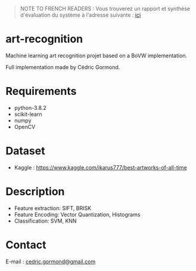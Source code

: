 > NOTE TO FRENCH READERS :
> Vous trouverez un rapport et synthèse d'évaluation du système à l'adresse suivante : [ici](https://drive.google.com/file/d/1RartA6e97V1tvLfSbB2ithGoaHLQVZl9/view?usp=sharing)

# art-recognition

Machine learning art recognition projet based on a BoVW implementation. 

Full implementation made by Cédric Gormond.

# Requirements
- python-3.8.2
- scikit-learn
- numpy
- OpenCV

# Dataset
- Kaggle : https://www.kaggle.com/ikarus777/best-artworks-of-all-time

# Description
- Feature extraction: SIFT, BRISK
- Feature Encoding: Vector Quantization, Histograms
- Classification: SVM, KNN

# Contact
E-mail : cedric.gormond@gmail.com
